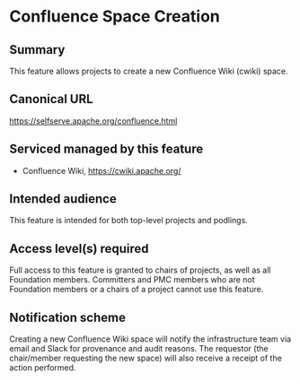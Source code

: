 # Confluence Space Creation

## Summary
This feature allows projects to create a new Confluence Wiki (cwiki) space.

## Canonical URL
https://selfserve.apache.org/confluence.html

## Serviced managed by this feature
- Confluence Wiki, https://cwiki.apache.org/

## Intended audience
This feature is intended for both top-level projects and podlings.

## Access level(s) required
Full access to this feature is granted to chairs of projects, as well as all Foundation members.
Committers and PMC members who are not Foundation members or a chairs of a project cannot use this feature.

## Notification scheme
Creating a new Confluence Wiki space will notify the infrastructure team via email and Slack for provenance and audit reasons.
The requestor (the chair/member requesting the new space) will also receive a receipt of the action performed.

